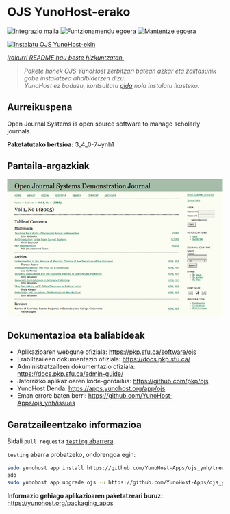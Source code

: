 <!--
Ohart ongi: README hau automatikoki sortu da <https://github.com/YunoHost/apps/tree/master/tools/readme_generator>ri esker
EZ editatu eskuz.
-->

# OJS YunoHost-erako

[![Integrazio maila](https://dash.yunohost.org/integration/ojs.svg)](https://ci-apps.yunohost.org/ci/apps/ojs/) ![Funtzionamendu egoera](https://ci-apps.yunohost.org/ci/badges/ojs.status.svg) ![Mantentze egoera](https://ci-apps.yunohost.org/ci/badges/ojs.maintain.svg)

[![Instalatu OJS YunoHost-ekin](https://install-app.yunohost.org/install-with-yunohost.svg)](https://install-app.yunohost.org/?app=ojs)

*[Irakurri README hau beste hizkuntzatan.](./ALL_README.md)*

> *Pakete honek OJS YunoHost zerbitzari batean azkar eta zailtasunik gabe instalatzea ahalbidetzen dizu.*  
> *YunoHost ez baduzu, kontsultatu [gida](https://yunohost.org/install) nola instalatu ikasteko.*

## Aurreikuspena

Open Journal Systems is open source software to manage scholarly journals.


**Paketatutako bertsioa:** 3_4_0-7~ynh1

## Pantaila-argazkiak

![OJS(r)en pantaila-argazkia](./doc/screenshots/Open_Journal_Systems_interface_screenshot.png)

## Dokumentazioa eta baliabideak

- Aplikazioaren webgune ofiziala: <https://pkp.sfu.ca/software/ojs>
- Erabiltzaileen dokumentazio ofiziala: <https://docs.pkp.sfu.ca/>
- Administratzaileen dokumentazio ofiziala: <https://docs.pkp.sfu.ca/admin-guide/>
- Jatorrizko aplikazioaren kode-gordailua: <https://github.com/pkp/ojs>
- YunoHost Denda: <https://apps.yunohost.org/app/ojs>
- Eman errore baten berri: <https://github.com/YunoHost-Apps/ojs_ynh/issues>

## Garatzaileentzako informazioa

Bidali `pull request`a [`testing` abarrera](https://github.com/YunoHost-Apps/ojs_ynh/tree/testing).

`testing` abarra probatzeko, ondorengoa egin:

```bash
sudo yunohost app install https://github.com/YunoHost-Apps/ojs_ynh/tree/testing --debug
edo
sudo yunohost app upgrade ojs -u https://github.com/YunoHost-Apps/ojs_ynh/tree/testing --debug
```

**Informazio gehiago aplikazioaren paketatzeari buruz:** <https://yunohost.org/packaging_apps>
